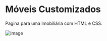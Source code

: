 # Móveis Customizados

Pagina para uma Imobiliária com HTML e CSS.

![image](https://user-images.githubusercontent.com/68011048/223614443-5f6d077d-f937-455a-b7d7-bf3095afe9bf.png)
